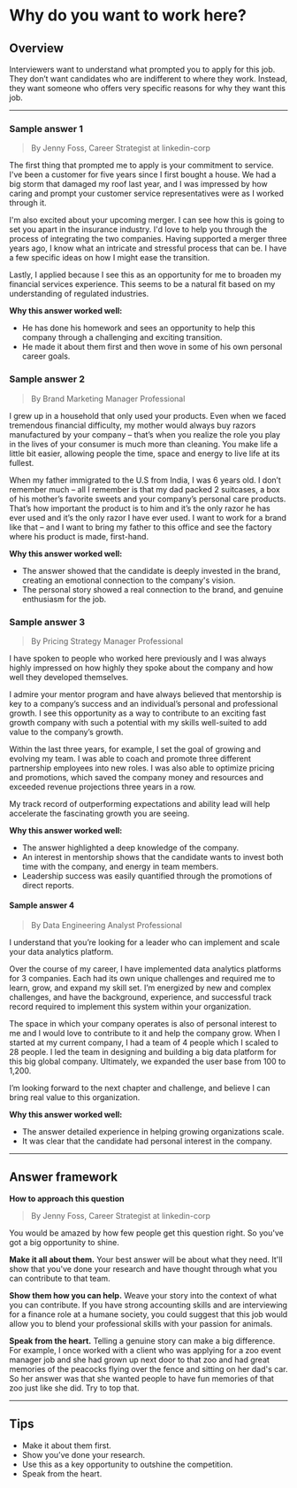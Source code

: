 # Why do you want to work here?

## Overview
Interviewers want to understand what prompted you to apply for this job. They don’t want candidates who are indifferent to where they work. Instead, they want someone who offers very specific reasons for why they want this job.

---

### Sample answer 1
> By Jenny Foss, Career Strategist at linkedin-corp

The first thing that prompted me to apply is your commitment to service. I've been a customer for five years since I first bought a house. We had a big storm that damaged my roof last year, and I was impressed by how caring and prompt your customer service representatives were as I worked through it.

I'm also excited about your upcoming merger. I can see how this is going to set you apart in the insurance industry. I'd love to help you through the process of integrating the two companies. Having supported a merger three years ago, I know what an intricate and stressful process that can be. I have a few specific ideas on how I might ease the transition.

Lastly, I applied because I see this as an opportunity for me to broaden my financial services experience. This seems to be a natural fit based on my understanding of regulated industries.

**Why this answer worked well:**

* He has done his homework and sees an opportunity to help this company through a challenging and exciting transition.
* He made it about them first and then wove in some of his own personal career goals.

### Sample answer 2
> By Brand Marketing Manager Professional

I grew up in a household that only used your products. Even when we faced tremendous financial difficulty, my mother would always buy razors manufactured by your company – that’s when you realize the role you play in the lives of your consumer is much more than cleaning. You make life a little bit easier, allowing people the time, space and energy to live life at its fullest.

When my father immigrated to the U.S from India, I was 6 years old. I don’t remember much – all I remember is that my dad packed 2 suitcases, a box of his mother’s favorite sweets and your company’s personal care products. That’s how important the product is to him and it’s the only razor he has ever used and it’s the only razor I have ever used. I want to work for a brand like that – and I want to bring my father to this office and see the factory where his product is made, first-hand.

**Why this answer worked well:**

* The answer showed that the candidate is deeply invested in the brand, creating an emotional connection to the company's vision.
* The personal story showed a real connection to the brand, and genuine enthusiasm for the job.

### Sample answer 3
> By Pricing Strategy Manager Professional

I have spoken to people who worked here previously and I was always highly impressed on how highly they spoke about the company and how well they developed themselves.

I admire your mentor program and have always believed that mentorship is key to a company’s success and an individual’s personal and professional growth. I see this opportunity as a way to contribute to an exciting fast growth company with such a potential with my skills well-suited to add value to the company’s growth.

Within the last three years, for example, I set the goal of growing and evolving my team. I was able to coach and promote three different partnership employees into new roles. I was also able to optimize pricing and promotions, which saved the company money and resources and exceeded revenue projections three years in a row.

My track record of outperforming expectations and ability lead will help accelerate the fascinating growth you are seeing.

**Why this answer worked well:**

* The answer highlighted a deep knowledge of the company.
* An interest in mentorship shows that the candidate wants to invest both time with the company, and energy in team members.
* Leadership success was easily quantified through the promotions of direct reports.

#### Sample answer 4
> By Data Engineering Analyst Professional

I understand that you’re looking for a leader who can implement and scale your data analytics platform.

Over the course of my career, I have implemented data analytics platforms for 3 companies. Each had its own unique challenges and required me to learn, grow, and expand my skill set. I’m energized by new and complex challenges, and have the background, experience, and successful track record required to implement this system within your organization.

The space in which your company operates is also of personal interest to me and I would love to contribute to it and help the company grow. When I started at my current company, I had a team of 4 people which I scaled to 28 people. I led the team in designing and building a big data platform for this big global company. Ultimately, we expanded the user base from 100 to 1,200.

I’m looking forward to the next chapter and challenge, and believe I can bring real value to this organization.

**Why this answer worked well:**

* The answer detailed experience in helping growing organizations scale.
* It was clear that the candidate had personal interest in the company.

---

## Answer framework

**How to approach this question**
> By Jenny Foss, Career Strategist at linkedin-corp

You would be amazed by how few people get this question right. So you've got a big opportunity to shine.

**Make it all about them.** Your best answer will be about what they need. It'll show that you've done your research and have thought through what you can contribute to that team.

**Show them how you can help.** Weave your story into the context of what you can contribute. If you have strong accounting skills and are interviewing for a finance role at a humane society, you could suggest that this job would allow you to blend your professional skills with your passion for animals.

**Speak from the heart.** Telling a genuine story can make a big difference. For example, I once worked with a client who was applying for a zoo event manager job and she had grown up next door to that zoo and had great memories of the peacocks flying over the fence and sitting on her dad's car. So her answer was that she wanted people to have fun memories of that zoo just like she did. Try to top that.

---

## Tips

* Make it about them first.
* Show you’ve done your research.
* Use this as a key opportunity to outshine the competition.
* Speak from the heart.
